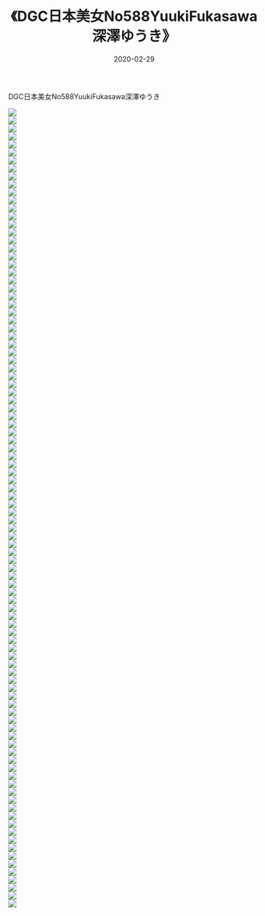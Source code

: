 ﻿---
layout: post
title:  《DGC日本美女No588YuukiFukasawa深澤ゆうき》
date:   2020-02-29
img: http://img.660000.xyz/Sharelink/性感/2020/DGC日本美女No588YuukiFukasawa深澤ゆうき/000.jpg
categories: [美女, 清纯, 唯美]
---

DGC日本美女No588YuukiFukasawa深澤ゆうき

  ![](http://img.660000.xyz/Sharelink/性感/2020/DGC日本美女No588YuukiFukasawa深澤ゆうき/001.jpg) <br> ![](http://img.660000.xyz/Sharelink/性感/2020/DGC日本美女No588YuukiFukasawa深澤ゆうき/002.jpg) <br> ![](http://img.660000.xyz/Sharelink/性感/2020/DGC日本美女No588YuukiFukasawa深澤ゆうき/003.jpg) <br> ![](http://img.660000.xyz/Sharelink/性感/2020/DGC日本美女No588YuukiFukasawa深澤ゆうき/004.jpg) <br> ![](http://img.660000.xyz/Sharelink/性感/2020/DGC日本美女No588YuukiFukasawa深澤ゆうき/005.jpg) <br> ![](http://img.660000.xyz/Sharelink/性感/2020/DGC日本美女No588YuukiFukasawa深澤ゆうき/006.jpg) <br> ![](http://img.660000.xyz/Sharelink/性感/2020/DGC日本美女No588YuukiFukasawa深澤ゆうき/007.jpg) <br> ![](http://img.660000.xyz/Sharelink/性感/2020/DGC日本美女No588YuukiFukasawa深澤ゆうき/008.jpg) <br> ![](http://img.660000.xyz/Sharelink/性感/2020/DGC日本美女No588YuukiFukasawa深澤ゆうき/009.jpg) <br> ![](http://img.660000.xyz/Sharelink/性感/2020/DGC日本美女No588YuukiFukasawa深澤ゆうき/010.jpg) <br> ![](http://img.660000.xyz/Sharelink/性感/2020/DGC日本美女No588YuukiFukasawa深澤ゆうき/011.jpg) <br> ![](http://img.660000.xyz/Sharelink/性感/2020/DGC日本美女No588YuukiFukasawa深澤ゆうき/012.jpg) <br> ![](http://img.660000.xyz/Sharelink/性感/2020/DGC日本美女No588YuukiFukasawa深澤ゆうき/013.jpg) <br> ![](http://img.660000.xyz/Sharelink/性感/2020/DGC日本美女No588YuukiFukasawa深澤ゆうき/014.jpg) <br> ![](http://img.660000.xyz/Sharelink/性感/2020/DGC日本美女No588YuukiFukasawa深澤ゆうき/015.jpg) <br> ![](http://img.660000.xyz/Sharelink/性感/2020/DGC日本美女No588YuukiFukasawa深澤ゆうき/016.jpg) <br> ![](http://img.660000.xyz/Sharelink/性感/2020/DGC日本美女No588YuukiFukasawa深澤ゆうき/017.jpg) <br> ![](http://img.660000.xyz/Sharelink/性感/2020/DGC日本美女No588YuukiFukasawa深澤ゆうき/018.jpg) <br> ![](http://img.660000.xyz/Sharelink/性感/2020/DGC日本美女No588YuukiFukasawa深澤ゆうき/019.jpg) <br> ![](http://img.660000.xyz/Sharelink/性感/2020/DGC日本美女No588YuukiFukasawa深澤ゆうき/020.jpg) <br> ![](http://img.660000.xyz/Sharelink/性感/2020/DGC日本美女No588YuukiFukasawa深澤ゆうき/021.jpg) <br> ![](http://img.660000.xyz/Sharelink/性感/2020/DGC日本美女No588YuukiFukasawa深澤ゆうき/022.jpg) <br> ![](http://img.660000.xyz/Sharelink/性感/2020/DGC日本美女No588YuukiFukasawa深澤ゆうき/023.jpg) <br> ![](http://img.660000.xyz/Sharelink/性感/2020/DGC日本美女No588YuukiFukasawa深澤ゆうき/024.jpg) <br> ![](http://img.660000.xyz/Sharelink/性感/2020/DGC日本美女No588YuukiFukasawa深澤ゆうき/025.jpg) <br> ![](http://img.660000.xyz/Sharelink/性感/2020/DGC日本美女No588YuukiFukasawa深澤ゆうき/026.jpg) <br> ![](http://img.660000.xyz/Sharelink/性感/2020/DGC日本美女No588YuukiFukasawa深澤ゆうき/027.jpg) <br> ![](http://img.660000.xyz/Sharelink/性感/2020/DGC日本美女No588YuukiFukasawa深澤ゆうき/028.jpg) <br> ![](http://img.660000.xyz/Sharelink/性感/2020/DGC日本美女No588YuukiFukasawa深澤ゆうき/029.jpg) <br> ![](http://img.660000.xyz/Sharelink/性感/2020/DGC日本美女No588YuukiFukasawa深澤ゆうき/030.jpg) <br> ![](http://img.660000.xyz/Sharelink/性感/2020/DGC日本美女No588YuukiFukasawa深澤ゆうき/031.jpg) <br> ![](http://img.660000.xyz/Sharelink/性感/2020/DGC日本美女No588YuukiFukasawa深澤ゆうき/032.jpg) <br> ![](http://img.660000.xyz/Sharelink/性感/2020/DGC日本美女No588YuukiFukasawa深澤ゆうき/033.jpg) <br> ![](http://img.660000.xyz/Sharelink/性感/2020/DGC日本美女No588YuukiFukasawa深澤ゆうき/034.jpg) <br> ![](http://img.660000.xyz/Sharelink/性感/2020/DGC日本美女No588YuukiFukasawa深澤ゆうき/035.jpg) <br> ![](http://img.660000.xyz/Sharelink/性感/2020/DGC日本美女No588YuukiFukasawa深澤ゆうき/036.jpg) <br> ![](http://img.660000.xyz/Sharelink/性感/2020/DGC日本美女No588YuukiFukasawa深澤ゆうき/037.jpg) <br> ![](http://img.660000.xyz/Sharelink/性感/2020/DGC日本美女No588YuukiFukasawa深澤ゆうき/038.jpg) <br> ![](http://img.660000.xyz/Sharelink/性感/2020/DGC日本美女No588YuukiFukasawa深澤ゆうき/039.jpg) <br> ![](http://img.660000.xyz/Sharelink/性感/2020/DGC日本美女No588YuukiFukasawa深澤ゆうき/040.jpg) <br> ![](http://img.660000.xyz/Sharelink/性感/2020/DGC日本美女No588YuukiFukasawa深澤ゆうき/041.jpg) <br> ![](http://img.660000.xyz/Sharelink/性感/2020/DGC日本美女No588YuukiFukasawa深澤ゆうき/042.jpg) <br> ![](http://img.660000.xyz/Sharelink/性感/2020/DGC日本美女No588YuukiFukasawa深澤ゆうき/043.jpg) <br> ![](http://img.660000.xyz/Sharelink/性感/2020/DGC日本美女No588YuukiFukasawa深澤ゆうき/044.jpg) <br> ![](http://img.660000.xyz/Sharelink/性感/2020/DGC日本美女No588YuukiFukasawa深澤ゆうき/045.jpg) <br> ![](http://img.660000.xyz/Sharelink/性感/2020/DGC日本美女No588YuukiFukasawa深澤ゆうき/046.jpg) <br> ![](http://img.660000.xyz/Sharelink/性感/2020/DGC日本美女No588YuukiFukasawa深澤ゆうき/047.jpg) <br> ![](http://img.660000.xyz/Sharelink/性感/2020/DGC日本美女No588YuukiFukasawa深澤ゆうき/048.jpg) <br> ![](http://img.660000.xyz/Sharelink/性感/2020/DGC日本美女No588YuukiFukasawa深澤ゆうき/049.jpg) <br> ![](http://img.660000.xyz/Sharelink/性感/2020/DGC日本美女No588YuukiFukasawa深澤ゆうき/050.jpg) <br> ![](http://img.660000.xyz/Sharelink/性感/2020/DGC日本美女No588YuukiFukasawa深澤ゆうき/051.jpg) <br> ![](http://img.660000.xyz/Sharelink/性感/2020/DGC日本美女No588YuukiFukasawa深澤ゆうき/052.jpg) <br> ![](http://img.660000.xyz/Sharelink/性感/2020/DGC日本美女No588YuukiFukasawa深澤ゆうき/053.jpg) <br> ![](http://img.660000.xyz/Sharelink/性感/2020/DGC日本美女No588YuukiFukasawa深澤ゆうき/054.jpg) <br> ![](http://img.660000.xyz/Sharelink/性感/2020/DGC日本美女No588YuukiFukasawa深澤ゆうき/055.jpg) <br> ![](http://img.660000.xyz/Sharelink/性感/2020/DGC日本美女No588YuukiFukasawa深澤ゆうき/056.jpg) <br> ![](http://img.660000.xyz/Sharelink/性感/2020/DGC日本美女No588YuukiFukasawa深澤ゆうき/057.jpg) <br> ![](http://img.660000.xyz/Sharelink/性感/2020/DGC日本美女No588YuukiFukasawa深澤ゆうき/058.jpg) <br> ![](http://img.660000.xyz/Sharelink/性感/2020/DGC日本美女No588YuukiFukasawa深澤ゆうき/059.jpg) <br> ![](http://img.660000.xyz/Sharelink/性感/2020/DGC日本美女No588YuukiFukasawa深澤ゆうき/060.jpg) <br> ![](http://img.660000.xyz/Sharelink/性感/2020/DGC日本美女No588YuukiFukasawa深澤ゆうき/061.jpg) <br> ![](http://img.660000.xyz/Sharelink/性感/2020/DGC日本美女No588YuukiFukasawa深澤ゆうき/062.jpg) <br> ![](http://img.660000.xyz/Sharelink/性感/2020/DGC日本美女No588YuukiFukasawa深澤ゆうき/063.jpg) <br> ![](http://img.660000.xyz/Sharelink/性感/2020/DGC日本美女No588YuukiFukasawa深澤ゆうき/064.jpg) <br> ![](http://img.660000.xyz/Sharelink/性感/2020/DGC日本美女No588YuukiFukasawa深澤ゆうき/065.jpg) <br> ![](http://img.660000.xyz/Sharelink/性感/2020/DGC日本美女No588YuukiFukasawa深澤ゆうき/066.jpg) <br> ![](http://img.660000.xyz/Sharelink/性感/2020/DGC日本美女No588YuukiFukasawa深澤ゆうき/067.jpg) <br> ![](http://img.660000.xyz/Sharelink/性感/2020/DGC日本美女No588YuukiFukasawa深澤ゆうき/068.jpg) <br> ![](http://img.660000.xyz/Sharelink/性感/2020/DGC日本美女No588YuukiFukasawa深澤ゆうき/069.jpg) <br> ![](http://img.660000.xyz/Sharelink/性感/2020/DGC日本美女No588YuukiFukasawa深澤ゆうき/070.jpg) <br> ![](http://img.660000.xyz/Sharelink/性感/2020/DGC日本美女No588YuukiFukasawa深澤ゆうき/071.jpg) <br> ![](http://img.660000.xyz/Sharelink/性感/2020/DGC日本美女No588YuukiFukasawa深澤ゆうき/072.jpg) <br> ![](http://img.660000.xyz/Sharelink/性感/2020/DGC日本美女No588YuukiFukasawa深澤ゆうき/073.jpg) <br> ![](http://img.660000.xyz/Sharelink/性感/2020/DGC日本美女No588YuukiFukasawa深澤ゆうき/074.jpg) <br> ![](http://img.660000.xyz/Sharelink/性感/2020/DGC日本美女No588YuukiFukasawa深澤ゆうき/075.jpg) <br> ![](http://img.660000.xyz/Sharelink/性感/2020/DGC日本美女No588YuukiFukasawa深澤ゆうき/076.jpg) <br> ![](http://img.660000.xyz/Sharelink/性感/2020/DGC日本美女No588YuukiFukasawa深澤ゆうき/077.jpg) <br> ![](http://img.660000.xyz/Sharelink/性感/2020/DGC日本美女No588YuukiFukasawa深澤ゆうき/078.jpg) <br> ![](http://img.660000.xyz/Sharelink/性感/2020/DGC日本美女No588YuukiFukasawa深澤ゆうき/079.jpg) <br> ![](http://img.660000.xyz/Sharelink/性感/2020/DGC日本美女No588YuukiFukasawa深澤ゆうき/080.jpg) <br> ![](http://img.660000.xyz/Sharelink/性感/2020/DGC日本美女No588YuukiFukasawa深澤ゆうき/081.jpg) <br> ![](http://img.660000.xyz/Sharelink/性感/2020/DGC日本美女No588YuukiFukasawa深澤ゆうき/082.jpg) <br> ![](http://img.660000.xyz/Sharelink/性感/2020/DGC日本美女No588YuukiFukasawa深澤ゆうき/083.jpg) <br> ![](http://img.660000.xyz/Sharelink/性感/2020/DGC日本美女No588YuukiFukasawa深澤ゆうき/084.jpg) <br> ![](http://img.660000.xyz/Sharelink/性感/2020/DGC日本美女No588YuukiFukasawa深澤ゆうき/085.jpg) <br> ![](http://img.660000.xyz/Sharelink/性感/2020/DGC日本美女No588YuukiFukasawa深澤ゆうき/086.jpg) <br> ![](http://img.660000.xyz/Sharelink/性感/2020/DGC日本美女No588YuukiFukasawa深澤ゆうき/087.jpg) <br> ![](http://img.660000.xyz/Sharelink/性感/2020/DGC日本美女No588YuukiFukasawa深澤ゆうき/088.jpg) <br> ![](http://img.660000.xyz/Sharelink/性感/2020/DGC日本美女No588YuukiFukasawa深澤ゆうき/089.jpg) <br> ![](http://img.660000.xyz/Sharelink/性感/2020/DGC日本美女No588YuukiFukasawa深澤ゆうき/090.jpg) <br> ![](http://img.660000.xyz/Sharelink/性感/2020/DGC日本美女No588YuukiFukasawa深澤ゆうき/091.jpg) <br> ![](http://img.660000.xyz/Sharelink/性感/2020/DGC日本美女No588YuukiFukasawa深澤ゆうき/092.jpg) <br> ![](http://img.660000.xyz/Sharelink/性感/2020/DGC日本美女No588YuukiFukasawa深澤ゆうき/093.jpg) <br> ![](http://img.660000.xyz/Sharelink/性感/2020/DGC日本美女No588YuukiFukasawa深澤ゆうき/094.jpg) <br> ![](http://img.660000.xyz/Sharelink/性感/2020/DGC日本美女No588YuukiFukasawa深澤ゆうき/095.jpg) <br> ![](http://img.660000.xyz/Sharelink/性感/2020/DGC日本美女No588YuukiFukasawa深澤ゆうき/096.jpg) <br> ![](http://img.660000.xyz/Sharelink/性感/2020/DGC日本美女No588YuukiFukasawa深澤ゆうき/097.jpg) <br> ![](http://img.660000.xyz/Sharelink/性感/2020/DGC日本美女No588YuukiFukasawa深澤ゆうき/098.jpg) <br> ![](http://img.660000.xyz/Sharelink/性感/2020/DGC日本美女No588YuukiFukasawa深澤ゆうき/099.jpg) <br> ![](http://img.660000.xyz/Sharelink/性感/2020/DGC日本美女No588YuukiFukasawa深澤ゆうき/100.jpg) <br>